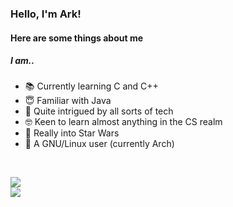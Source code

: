 ### Hello, I'm Ark!
#### Here are some things about me
##### I am..
* 📚 Currently learning C and C++
* 😇 Familiar with Java
* 💾 Quite intrigued by all sorts of tech
* 🤓 Keen to learn almost anything in the CS realm
* 🚀 Really into Star Wars
* 🐧 A GNU/Linux user (currently Arch)

<!-- DYNAMIC CARDS START HERE -->
</br>
<p align="left">
    <img src ="https://github-readme-stats.vercel.app/api?username=arkorty&custom_title=GitHub+Stats&show_icons=true&hide=contribs&theme=dark&hide_border=true&bg_color=00000000">
    </br>
    <img src ="https://github-readme-stats.vercel.app/api/top-langs/?username=arkorty&langs_count=10&layout=compact&theme=dark&hide_border=true&bg_color=00000000">
</p>
<!-- DYNAMIC CARDS END HERE -->
